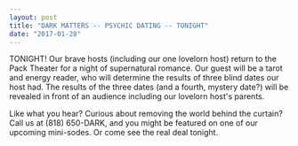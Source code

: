 ```yaml
---
layout: post
title: "DARK MATTERS -- PSYCHIC DATING -- TONIGHT" 
date: "2017-01-28"
---
```


TONIGHT! Our brave hosts (including our one lovelorn host) return to the Pack Theater for a night of supernatural romance. Our guest will be a tarot and energy reader, who will determine the results of three blind dates our host had. The results of the three dates (and a fourth, mystery date?) will be revealed in front of an audience including our lovelorn host's parents.

Like what you hear? Curious about removing the world behind the curtain? Call us at (818) 650-DARK, and you might be featured on one of our upcoming mini-sodes. Or come see the real deal tonight.

